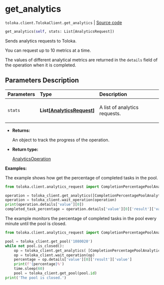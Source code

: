 # get_analytics
`toloka.client.TolokaClient.get_analytics` | [Source code](https://github.com/Toloka/toloka-kit/blob/v1.2.2/src/client/__init__.py#L2362)

```python
get_analytics(self, stats: List[AnalyticsRequest])
```

Sends analytics requests to Toloka.


You can request up to 10 metrics at a time.

The values of different analytical metrics are returned in the `details` field of the operation when it is completed.

## Parameters Description

| Parameters | Type | Description |
| :----------| :----| :-----------|
`stats`|**List\[[AnalyticsRequest](toloka.client.analytics_request.AnalyticsRequest.md)\]**|<p>A list of analytics requests.</p>

* **Returns:**

  An object to track the progress of the operation.

* **Return type:**

  [AnalyticsOperation](toloka.client.operations.AnalyticsOperation.md)

**Examples:**

The example shows how get the percentage of completed tasks in the pool.

```python
from toloka.client.analytics_request import CompletionPercentagePoolAnalytics

operation = toloka_client.get_analytics([CompletionPercentagePoolAnalytics(subject_id='1080020')])
operation = toloka_client.wait_operation(operation)
print(operation.details['value'][0])
completed_task_percentage = operation.details['value'][0]['result']['value']
```

The example monitors the percentage of completed tasks in the pool every minute until the pool is closed.

```python
from toloka.client.analytics_request import CompletionPercentagePoolAnalytics

pool = toloka_client.get_pool('1080020')
while not pool.is_closed():
    op = toloka_client.get_analytics( [CompletionPercentagePoolAnalytics(subject_id=pool.id)] )
    op = toloka_client.wait_operation(op)
    percentage = op.details['value'][0]['result']['value']
    print(f'{percentage}%')
    time.sleep(60)
    pool = toloka_client.get_pool(pool.id)
print('The pool is closed.')
```
